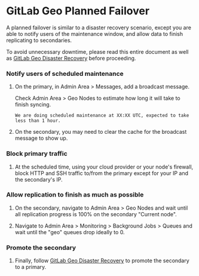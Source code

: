 # GitLab Geo Planned Failover

A planned failover is similar to a disaster recovery scenario, except you are able
to notify users of the maintenance window, and allow data to finish replicating to
secondaries.

To avoid unnecessary downtime, please read this entire document as well as
[GitLab Geo Disaster Recovery](disaster-recovery.md) before proceeding.

### Notify users of scheduled maintenance

1. On the primary, in Admin Area > Messages, add a broadcast message.

    Check Admin Area > Geo Nodes to estimate how long it will take to finish syncing.

    ```
    We are doing scheduled maintenance at XX:XX UTC, expected to take less than 1 hour.
    ```

1. On the secondary, you may need to clear the cache for the broadcast message to show up.

### Block primary traffic

1. At the scheduled time, using your cloud provider or your node's firewall, block HTTP and SSH traffic to/from the primary except for your IP and the secondary's IP.

### Allow replication to finish as much as possible

1. On the secondary, navigate to Admin Area > Geo Nodes and wait until all replication progress is 100% on the secondary "Current node".

1. Navigate to Admin Area > Monitoring > Background Jobs > Queues and wait until the "geo" queues drop ideally to 0.

### Promote the secondary

1. Finally, follow [GitLab Geo Disaster Recovery](disaster-recovery.md) to promote the secondary to a primary.